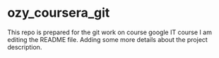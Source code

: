 # ozy_coursera_git
This repo is prepared for the git work on course google IT course
I am editing the README file. Adding some more details about the project description.
